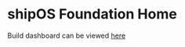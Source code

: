 # shipOS Foundation Home

Build dashboard can be viewed [here](https://dev.azure.com/shipos/OpenSource%20Projects/_dashboards/dashboard/953f4724-bdd0-44a1-8d4a-b5dcec833616)

